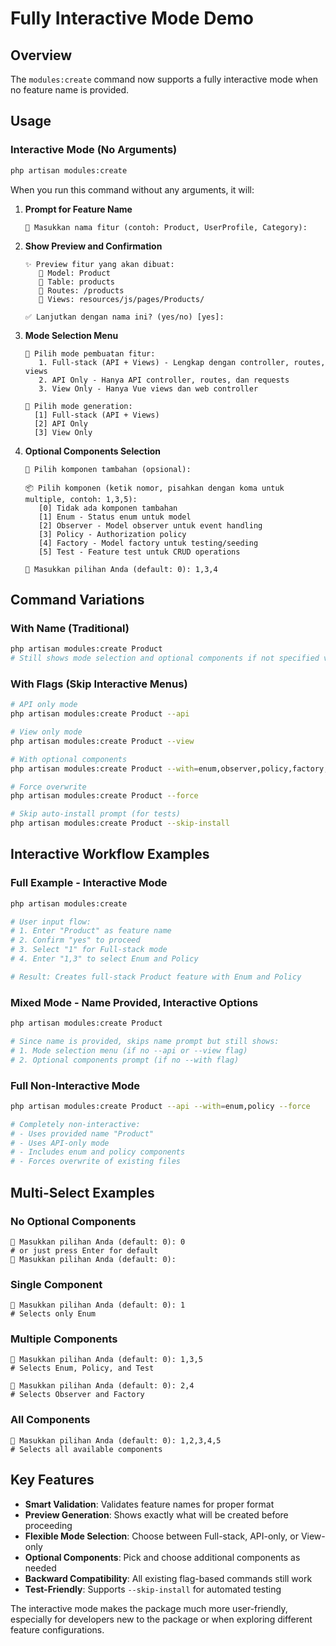 # Fully Interactive Mode Demo

## Overview
The `modules:create` command now supports a fully interactive mode when no feature name is provided.

## Usage

### Interactive Mode (No Arguments)
```bash
php artisan modules:create
```

When you run this command without any arguments, it will:

1. **Prompt for Feature Name**
   ```
   📝 Masukkan nama fitur (contoh: Product, UserProfile, Category):
   ```

2. **Show Preview and Confirmation**
   ```
   ✨ Preview fitur yang akan dibuat:
      📂 Model: Product
      📂 Table: products
      📂 Routes: /products
      📂 Views: resources/js/pages/Products/
   
   ✅ Lanjutkan dengan nama ini? (yes/no) [yes]:
   ```

3. **Mode Selection Menu**
   ```
   🎯 Pilih mode pembuatan fitur:
      1. Full-stack (API + Views) - Lengkap dengan controller, routes, views
      2. API Only - Hanya API controller, routes, dan requests
      3. View Only - Hanya Vue views dan web controller
   
   🤔 Pilih mode generation:
     [1] Full-stack (API + Views)
     [2] API Only
     [3] View Only
   ```

4. **Optional Components Selection**
   ```
   🔧 Pilih komponen tambahan (opsional):

   📦 Pilih komponen (ketik nomor, pisahkan dengan koma untuk multiple, contoh: 1,3,5):
      [0] Tidak ada komponen tambahan
      [1] Enum - Status enum untuk model
      [2] Observer - Model observer untuk event handling
      [3] Policy - Authorization policy
      [4] Factory - Model factory untuk testing/seeding
      [5] Test - Feature test untuk CRUD operations

   🎯 Masukkan pilihan Anda (default: 0): 1,3,4
   ```

## Command Variations

### With Name (Traditional)
```bash
php artisan modules:create Product
# Still shows mode selection and optional components if not specified via flags
```

### With Flags (Skip Interactive Menus)
```bash
# API only mode
php artisan modules:create Product --api

# View only mode  
php artisan modules:create Product --view

# With optional components
php artisan modules:create Product --with=enum,observer,policy,factory,test

# Force overwrite
php artisan modules:create Product --force

# Skip auto-install prompt (for tests)
php artisan modules:create Product --skip-install
```

## Interactive Workflow Examples

### Full Example - Interactive Mode
```bash
php artisan modules:create

# User input flow:
# 1. Enter "Product" as feature name
# 2. Confirm "yes" to proceed
# 3. Select "1" for Full-stack mode
# 4. Enter "1,3" to select Enum and Policy

# Result: Creates full-stack Product feature with Enum and Policy
```

### Mixed Mode - Name Provided, Interactive Options
```bash
php artisan modules:create Product

# Since name is provided, skips name prompt but still shows:
# 1. Mode selection menu (if no --api or --view flag)
# 2. Optional components prompt (if no --with flag)
```

### Full Non-Interactive Mode
```bash
php artisan modules:create Product --api --with=enum,policy --force

# Completely non-interactive:
# - Uses provided name "Product"
# - Uses API-only mode
# - Includes enum and policy components
# - Forces overwrite of existing files
```

## Multi-Select Examples

### No Optional Components
```
🎯 Masukkan pilihan Anda (default: 0): 0
# or just press Enter for default
🎯 Masukkan pilihan Anda (default: 0): 
```

### Single Component
```
🎯 Masukkan pilihan Anda (default: 0): 1
# Selects only Enum
```

### Multiple Components
```
🎯 Masukkan pilihan Anda (default: 0): 1,3,5
# Selects Enum, Policy, and Test

🎯 Masukkan pilihan Anda (default: 0): 2,4
# Selects Observer and Factory
```

### All Components
```
🎯 Masukkan pilihan Anda (default: 0): 1,2,3,4,5
# Selects all available components
```

## Key Features

- **Smart Validation**: Validates feature names for proper format
- **Preview Generation**: Shows exactly what will be created before proceeding
- **Flexible Mode Selection**: Choose between Full-stack, API-only, or View-only
- **Optional Components**: Pick and choose additional components as needed
- **Backward Compatibility**: All existing flag-based commands still work
- **Test-Friendly**: Supports `--skip-install` for automated testing

The interactive mode makes the package much more user-friendly, especially for developers new to the package or when exploring different feature configurations.

